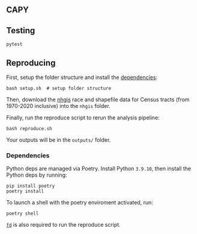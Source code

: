 ## CAPY

## Testing
```
pytest
```

## Reproducing
First, setup the folder structure and install the [dependencies](#dependencies):
```
bash setup.sh  # setup folder structure
```

Then, download the [nhgis](https://nhgis.org) race and shapefile data for Census tracts (from 1970-2020 inclusive) into the `nhgis` folder.

Finally, run the reproduce script to rerun the analysis pipeline:
```
bash reproduce.sh
```

Your outputs will be in the `outputs/` folder.

### Dependencies
Python deps are managed via Poetry. Install Python `3.9.10`, then install the Python deps by running:
```
pip install poetry
poetry install
```

To launch a shell with the poetry enviroment activated, run:
```
poetry shell
```

[`fd`](https://github.com/sharkdp/fd) is also required to run the reproduce script.
